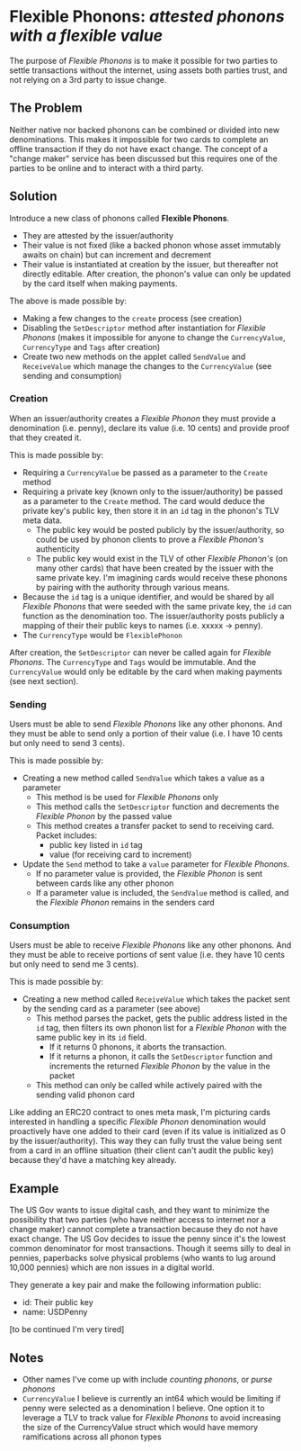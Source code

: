 # Flexible Phonons: *attested phonons with a flexible value*
The purpose of *Flexible Phonons* is to make it possible for two parties to settle transactions without the internet, using assets both parties trust, and not relying on a 3rd party to issue change.

## The Problem

Neither native nor backed phonons can be combined or divided into new denominations. This makes it impossible for two cards to complete an offline transaction if they do not have exact change. The concept of a "change maker" service has been discussed but this requires one of the parties to be online and to interact with a third party.

## Solution

Introduce a new class of phonons called **Flexible Phonons**.
  - They are attested by the issuer/authority
  - Their value is not fixed (like a backed phonon whose asset immutably awaits on chain) but can increment and decrement
  - Their value is instantiated at creation by the issuer, but thereafter not directly editable.  After creation, the phonon's value can only be updated by the card itself when making payments.

The above is made possible by:
  - Making a few changes to the `create` process (see creation)
  - Disabling the `SetDescriptor` method after instantiation for *Flexible Phonons* (makes it impossible for anyone to change the `CurrencyValue`, `CurrencyType` and `Tags` after creation)
  - Create two new methods on the applet called `SendValue` and `ReceiveValue` which manage the changes to the `CurrencyValue` (see sending and consumption)

### Creation

When an issuer/authority creates a *Flexible Phonon* they must provide a denomination (i.e. penny), declare its value (i.e. 10 cents) and provide proof that they created it.

This is made possible by:
  - Requiring a `CurrencyValue` be passed as a parameter to the `Create` method
  - Requiring a private key (known only to the issuer/authority) be passed as a parameter to the `Create` method. The card would deduce the private key's public key, then store it in an `id` tag in the phonon's TLV meta data.
    - The public key would be posted publicly by the issuer/authority, so could be used by phonon clients to prove a *Flexible Phonon's* authenticity
    - The public key would exist in the TLV of other *Flexible Phonon's* (on many other cards) that have been created by the issuer with the same private key. I'm imagining cards would receive these phonons by pairing with the authority through various means.
  - Because the `id` tag is a unique identifier, and would be shared by all *Flexible Phonons* that were seeded with the same private key, the `id` can function as the denomination too. The issuer/authority posts publicly a mapping of their their public keys to names (i.e. xxxxx -> penny).
  - The `CurrencyType` would be `FlexiblePhonon`

After creation, the `SetDescriptor` can never be called again for *Flexible Phonons*. The `CurrencyType` and `Tags` would be immutable. And the `CurrencyValue` would only be editable by the card when making payments (see next section).

### Sending

Users must be able to send *Flexible Phonons* like any other phonons. And they must be able to send only a portion of their value (i.e. I have 10 cents but only need to send 3 cents).

This is made possible by:
  - Creating a new method called `SendValue` which takes a value as a parameter
    - This method is be used for *Flexible Phonons* only
    - This method calls the `SetDescriptor` function and decrements the *Flexible Phonon* by the passed value
    - This method creates a transfer packet to send to receiving card. Packet includes:
      - public key listed in `id` tag
      - value (for receiving card to increment)
  - Update the `Send` method to take a `value` parameter for *Flexible Phonons*.
    - If no parameter value is provided, the *Flexible Phonon* is sent between cards like any other phonon
    - If a parameter value is included, the `SendValue` method is called, and the *Flexible Phonon* remains in the senders card

### Consumption

Users must be able to receive *Flexible Phonons* like any other phonons. And they must be able to receive portions of sent value (i.e. they have 10 cents but only need to send me 3 cents).

This is made possible by:
  - Creating a new method called `ReceiveValue` which takes the packet sent by the sending card as a parameter (see above)
    - This method parses the packet, gets the public address listed in the `id` tag, then filters its own phonon list for a *Flexible Phonon* with the same public key in its `id` field.
      - If it returns 0 phonons, it aborts the transaction.
      - If it returns a phonon, it calls the `SetDescriptor` function and increments the returned *Flexible Phonon* by the value in the packet
    - This method can only be called while actively paired with the sending valid phonon card

Like adding an ERC20 contract to ones meta mask, I'm picturing cards interested in handling a specific *Flexible Phonon* denomination would proactively have one added to their card (even if its value is initialized as 0 by the issuer/authority).  This way they can fully trust the value being sent from a card in an offline situation (their client can't audit the public key) because they'd have a matching key already.

## Example

The US Gov wants to issue digital cash, and they want to minimize the possibility that two parties (who have neither access to internet nor a change maker) cannot complete a transaction because they do not have exact change.  The US Gov decides to issue the penny since it's the lowest common denominator for most transactions.  Though it seems silly to deal in pennies, paperbacks solve physical problems (who wants to lug around 10,000 pennies) which are non issues in a digital world.

They generate a key pair and make the following information public:
- id: Their public key
- name: USDPenny

[to be continued I'm very tired]

## Notes
- Other names I've come up with include *counting phonons*, or *purse phonons*
- `CurrencyValue` I believe is currently an int64 which would be limiting if penny were selected as a denomination I believe.  One option it to leverage a TLV to track value for *Flexible Phonons* to avoid increasing the size of the CurrencyValue struct which would have memory ramifications across all phonon types
